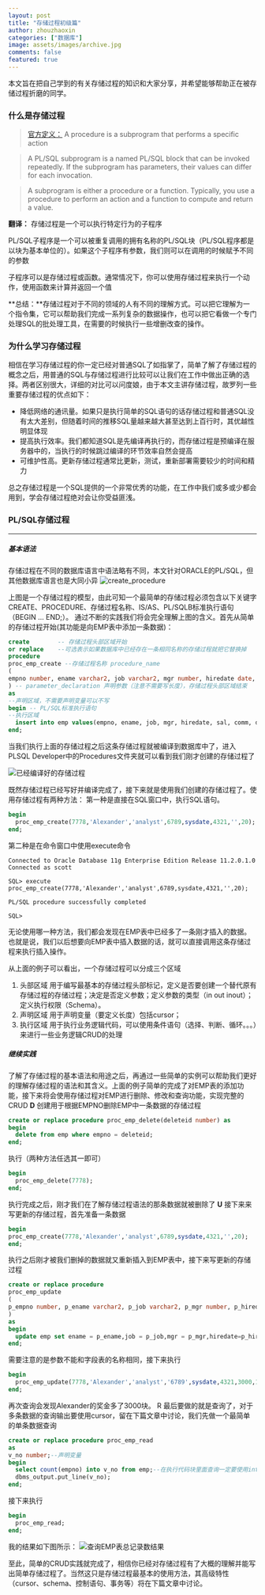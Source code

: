 ```yaml
---
layout: post
title: "存储过程初级篇"
author: zhouzhaoxin
categories: ["数据库"]
image: assets/images/archive.jpg
comments: false
featured: true
---
```

本文旨在把自己学到的有关存储过程的知识和大家分享，并希望能够帮助正在被存储过程折磨的同学。
### 什么是存储过程
> [官方定义：](http://docs.oracle.com/cd/E11882_01/appdev.112/e25519/subprograms.htm#LNPLS99900)
A procedure is a subprogram that performs a specific action

>A PL/SQL subprogram is a named PL/SQL block that can be invoked repeatedly. If the subprogram has parameters, their values can differ for each invocation.

>A subprogram is either a procedure or a function. Typically, you use a procedure to perform an action and a function to compute and return a value.

**翻译：**
存储过程是一个可以执行特定行为的子程序

PL/SQL子程序是一个可以被重复调用的拥有名称的PL/SQL块（PL/SQL程序都是以块为基本单位的）。如果这个子程序有参数，我们则可以在调用的时候赋予不同的参数

子程序可以是存储过程或函数。通常情况下，你可以使用存储过程来执行一个动作，使用函数来计算并返回一个值

**总结：**存储过程对于不同的领域的人有不同的理解方式。可以把它理解为一个指令集，它可以帮助我们完成一系列复杂的数据操作，也可以把它看做一个专门处理SQL的批处理工具，在需要的时候执行一些增删改查的操作。

### 为什么学习存储过程
相信在学习存储过程的你一定已经对普通SQL了如指掌了，简单了解了存储过程的概念之后，用普通的SQL与存储过程进行比较可以让我们在工作中做出正确的选择。两者区别很大，详细的对比可以问度娘，由于本文主讲存储过程，故罗列一些重要存储过程的优点如下：
- 降低网络的通讯量。如果只是执行简单的SQL语句的话存储过程和普通SQL没有太大差别，但随着时间的推移SQL量越来越大甚至达到上百行时，其优越性明显体现
- 提高执行效率。我们都知道SQL是先编译再执行的，而存储过程是预编译在服务器中的，当执行的时候跳过编译的环节效率自然会提高
- 可维护性高。更新存储过程通常比更新，测试，重新部署需要较少的时间和精力

总之存储过程是一个SQL提供的一个非常优秀的功能，在工作中我们或多或少都会用到，学会存储过程绝对会让你受益匪浅。
### PL/SQL存储过程
---
##### 基本语法
存储过程在不同的数据库语言中语法略有不同，本文针对ORACLE的PL/SQL，但其他数据库语言也是大同小异
![create_procedure](http://upload-images.jianshu.io/upload_images/3993341-4182833472a4d9cf.gif?imageMogr2/auto-orient/strip)

上图是一个存储过程的模型，由此可知一个最简单的存储过程必须包含以下关键字CREATE、PROCEDURE、存储过程名称、IS/AS、PL/SQLB标准执行语句（BEGIN ... END;）。
通过不断的实践我们将会完全理解上图的含义。首先从简单的存储过程开始(其功能是向EMP表中添加一条数据)：
```sql
create        -- 存储过程头部区域开始 
or replace    --可选表示如果数据库中已经存在一条相同名称的存储过程就把它替换掉
procedure
proc_emp_create --存储过程名称 procedure_name
(
empno number, ename varchar2, job varchar2, mgr number, hiredate date, sal number, comm number, deptno number
) -- parameter_declaration 声明参数（注意不需要写长度），存储过程头部区域结束
as
--声明区域，不需要声明变量可以不写
begin -- PL/SQL标准执行语句
--执行区域
  insert into emp values(empno, ename, job, mgr, hiredate, sal, comm, deptno);
end;
```
当我们执行上面的存储过程之后这条存储过程就被编译到数据库中了，进入PLSQL Developer中的Procedures文件夹就可以看到我们刚才创建的存储过程了

![已经编译好的存储过程](http://upload-images.jianshu.io/upload_images/3993341-20071311d7544ea5.png?imageMogr2/auto-orient/strip%7CimageView2/2/w/1240)

既然存储过程已经写好并编译完成了，接下来就是使用我们创建的存储过程了。使用存储过程有两种方法：
第一种是直接在SQL窗口中，执行SQL语句。
```sql
begin
  proc_emp_create(7778,'Alexander','analyst',6789,sysdate,4321,'',20);
end;
```
第二种是在命令窗口中使用execute命令
```comand
Connected to Oracle Database 11g Enterprise Edition Release 11.2.0.1.0 
Connected as scott
 
SQL> execute   proc_emp_create(7778,'Alexander','analyst',6789,sysdate,4321,'',20);
 
PL/SQL procedure successfully completed
 
SQL> 
```
无论使用哪一种方法，我们都会发现在EMP表中已经多了一条刚才插入的数据。也就是说，我们以后想要向EMP表中插入数据的话，就可以直接调用这条存储过程来执行插入操作。

从上面的例子可以看出，一个存储过程可以分成三个区域
1. 头部区域
  用于编写最基本的存储过程头部标记，定义是否要创建一个替代原有存储过程的存储过程；决定是否定义参数；定义参数的类型（in out inout）；定义执行权限（Schema）。
2. 声明区域
  用于声明变量（要定义长度）包括cursor；
3. 执行区域
用于执行业务逻辑代码，可以使用条件语句（选择、判断、循环。。。）来进行一些业务逻辑CRUD的处理

##### 继续实践
了解了存储过程的基本语法和用途之后，再通过一些简单的实例可以帮助我们更好的理解存储过程的语法和其含义。上面的例子简单的完成了对EMP表的添加功能，接下来将会使用存储过程对EMP进行删除、修改和查询功能，实现完整的CRUD
**D**
创建用于根据EMPNO删除EMP中一条数据的存储过程
```sql
create or replace procedure proc_emp_delete(deleteid number) as
begin 
  delete from emp where empno = deleteid;
end;
```
执行（两种方法任选其一即可）
```sql
begin
  proc_emp_delete(7778);
end;
```
执行完成之后，刚才我们在了解存储过程语法的那条数据就被删除了
**U**
接下来来写更新的存储过程，首先准备一条数据
```sql
begin 
proc_emp_create(7778,'Alexander','analyst',6789,sysdate,4321,'',20);
end;
```
执行之后刚才被我们删掉的数据就又重新插入到EMP表中，接下来写更新的存储过程
```sql
create or replace procedure
proc_emp_update 
(
p_empno number, p_ename varchar2, p_job varchar2, p_mgr number, p_hiredate date, p_sal number, p_comm number, p_deptno number
) 
as
begin
  update emp set ename = p_ename,job = p_job,mgr = p_mgr,hiredate=p_hiredate,sal = p_sal,comm=p_comm,deptno = p_deptno where empno=p_empno;
end;
```
需要注意的是参数不能和字段表的名称相同，接下来执行
```sql
begin
  proc_emp_update(7778,'Alexander','analyst','6789',sysdate,4321,3000,10);
end;
```
再次查询会发现Alexander的奖金多了3000块。
R
最后要做的就是查询了，对于多条数据的查询输出要使用cursor，留在下篇文章中讨论，我们先做一个最简单的单条数据查询
```sql
create or replace procedure proc_emp_read
as 
v_no number;--声明变量
begin 
  select count(empno) into v_no from emp;--在执行代码块里面查询一定要使用into赋值
  dbms_output.put_line(v_no);
end;
```
接下来执行
```sql
begin
  proc_emp_read;
end;
```
我的结果如下图所示：
![查询EMP表总记录数结果](http://upload-images.jianshu.io/upload_images/3993341-ebd43290102a5a9a.png?imageMogr2/auto-orient/strip%7CimageView2/2/w/1240)

至此，简单的CRUD实践就完成了，相信你已经对存储过程有了大概的理解并能写出简单存储过程了。当然这只是存储过程最基本的使用方法，其高级特性（cursor、schema、控制语句、事务等）将在下篇文章中讨论。
